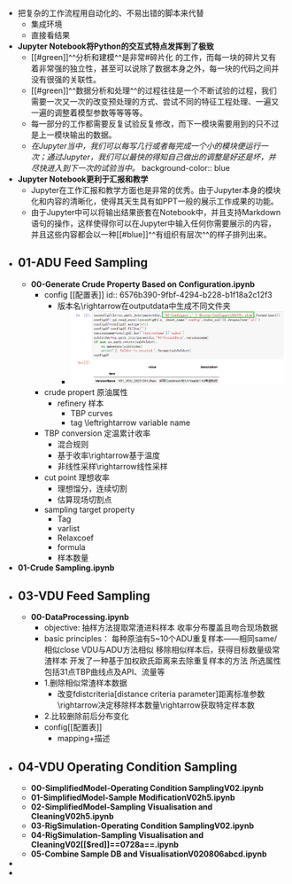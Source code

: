 - 把复杂的工作流程用自动化的、不易出错的脚本来代替
	- 集成环境
	- 直接看结果
- **Jupyter Notebook将Python的交互式特点发挥到了极致**
	- [[#green]]^^分析和建模^^是非常#碎片化 的工作，而每一块的碎片又有着非常强的独立性，甚至可以说除了数据本身之外，每一块的代码之间并没有很强的关联性。
	- [[#green]]^^数据分析和处理^^的过程往往是一个不断试验的过程，我们需要一次又一次的改变预处理的方式、尝试不同的特征工程处理、一遍又一遍的调整着模型参数等等等等。
	- 每一部分的工作都需要反复试验反复修改，而下一模块需要用到的只不过是上一模块输出的数据。
	- *在Jupyter当中，我们可以每写几行或者每完成一个小的模块便运行一次；通过Jupyter，我们可以最快的得知自己做出的调整是好还是坏，并尽快进入到下一次的试验当中。*
	  background-color:: blue
- **Jupyter Notebook更利于汇报和教学**
	- Jupyter在工作汇报和教学方面也是非常的优秀。由于Jupyter本身的模块化和内容的清晰化，使得其天生具有如PPT一般的展示工作成果的功能。
	- 由于Jupyter中可以将输出结果嵌套在Notebook中，并且支持Markdown语句的操作，这样使得你可以在Jupyter中输入任何你需要展示的内容，并且这些内容都会以一种[[#blue]]^^有组织有层次^^的样子排列出来。
- ## 01-ADU Feed Sampling
	- **00-Generate Crude Property Based on Configuration.ipynb**
		- config [[配置表]]
		  id:: 6576b390-9fbf-4294-b228-b1f18a2c12f3
			- 版本名\rightarrow在outputdata中生成不同文件夹
				- ![image.png](../assets/image_1702278774401_0.png)
		- crude propert 原油属性
			- refinery 样本
				- TBP curves
				- tag \leftrightarrow variable name
		- TBP conversion 定温累计收率
			- 混合规则
			- 基于收率\rightarrow基于温度
			- 非线性采样\rightarrow线性采样
		- cut point 理想收率
			- 理想馏分，连续切割
			- 估算现场切割点
		- sampling target property
			- Tag
			- varlist
			- Relaxcoef
			- formula
			- 样本数量
- **01-Crude Sampling.ipynb**
- ## 03-VDU Feed Sampling
	- **00-DataProcessing.ipynb**
		- objective:
		  抽样方法提取常渣进料样本
		  收率分布覆盖且吻合现场数据
		- basic principles：
		  每种原油有5~10个ADU重复样本——相同same/相似close
		  VDU与ADU方法相似
		  移除相似样本后，获得目标数量级常渣样本
		  开发了一种基于加权欧氏距离来去除重复样本的方法
		  所选属性包括31点TBP曲线点及API、流量等
		- 1.删除相似常渣样本数据
			- 改变fdistcriteria[distance criteria parameter]距离标准参数\rightarrow决定移除样本数量\rightarrow获取特定样本数
		- 2.比较删除前后分布变化
		- config[[配置表]]
			- mapping+描述
- ## 04-VDU Operating Condition Sampling
	- **00-SimplifiedModel-Operating Condition SamplingV02.ipynb**
	- **01-SimplifiedModel-Sample ModificationV02h5.ipynb**
	- **02-SimplifiedModel-Sampling Visualisation and CleaningV02h5.ipynb**
	- **03-RigSimulation-Operating Condition SamplingV02.ipynb**
	- **04-RigSimulation-Sampling Visualisation and CleaningV02[[$red]]==0728a==.ipynb**
	- **05-Combine Sample DB and VisualisationV020806abcd.ipynb**
-
-